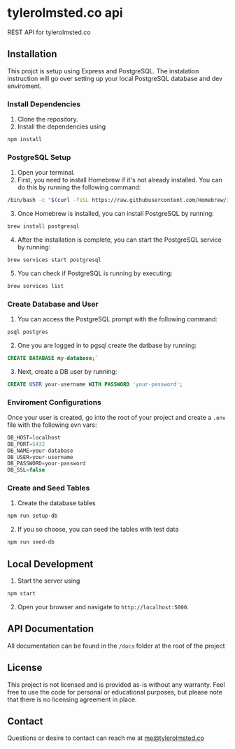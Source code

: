 # tylerolmsted.co api

REST API for tylerolmsted.co 

## Installation

This projct is setup using Express and PostgreSQL. The instalation instruction will go over setting up your local PostgreSQL database and dev enviroment.

### Install Dependencies

1. Clone the repository.
2. Install the dependencies using 
```sh
npm install
```

### PostgreSQL Setup
1. Open your terminal.
2. First, you need to install Homebrew if it's not already installed. You can do this by running the following command: 
```sh
/bin/bash -c "$(curl -fsSL https://raw.githubusercontent.com/Homebrew/install/HEAD/install.sh)"
```

3. Once Homebrew is installed, you can install PostgreSQL by running: 
```sh
brew install postgresql
```

4. After the installation is complete, you can start the PostgreSQL service by running: 
```sh
brew services start postgresql
```

5. You can check if PostgreSQL is running by executing: 
```sh
brew services list
```

### Create Database and User
1. You can access the PostgreSQL prompt with the following command: 
```sh
psql postgres
```
2. One you are logged in to pgsql create the datbase by running: 
```sql
CREATE DATABASE my-database;`
```
3. Next, create a DB user by running: 
```sql
CREATE USER your-username WITH PASSWORD 'your-password';
```

### Enviroment Configurations

Once your user is created, go into the root of your project and create a `.env` file with the following evn vars:
```js
DB_HOST=localhost
DB_PORT=5432
DB_NAME=your-database
DB_USER=your-username
DB_PASSWORD=your-password
DB_SSL=false
```
### Create and Seed Tables

1. Create the database tables
```sh
npm run setup-db
```

2. If you so choose, you can seed the tables with test data
```sh
npm run seed-db
```

## Local Development
1. Start the server using 
```sh
npm start
```
2. Open your browser and navigate to `http://localhost:5000`.

## API Documentation

All documentation can be found in the `/docs` folder at the root of the project


## License

This project is not licensed and is provided as-is without any warranty. Feel free to use the code for personal or educational purposes, but please note that there is no licensing agreement in place.

## Contact

Questions or desire to contact can reach me at me@tylerolmsted.co
